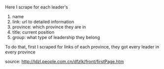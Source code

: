 Here I scrape for each leader's
  1. name
  2. link: url to detailed information
  3. province: which province they are in
  4. title: current position
  5. group: what type of leadership they belong

To do that, first I scraped for links of each province, they got every leader in every province

source: http://ldzl.people.com.cn/dfzlk/front/firstPage.htm
